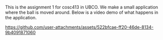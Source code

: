 This is the assignment 1 for cosc413 in UBCO. We make a small application where the ball is moved around. Below is a video demo of what happens in the application.


https://github.com/user-attachments/assets/522bfcae-ff20-46de-8134-9b4091871060

